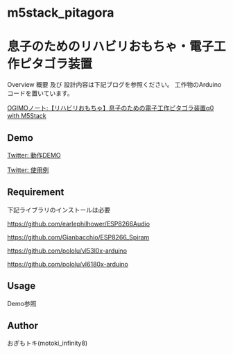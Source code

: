 # m5stack_pitagora
息子のためのリハビリおもちゃ・電子工作ピタゴラ装置
====

Overview
概要 及び 設計内容は下記ブログを参照ください。
工作物のArduinoコードを置いています。

[OGIMOノート:【リハビリおもちゃ】息子のための電子工作ピタゴラ装置α0 with M5Stack ](http://ogimotokin.hatenablog.com/entry/2018/09/22/213009)


## Demo
[Twitter: 動作DEMO](https://twitter.com/ogimotoki/status/1038612558733664256)

[Twitter: 使用例](https://twitter.com/ogimotoki/status/1038708480775843840)


## Requirement
下記ライブラリのインストールは必要

https://github.com/earlephilhower/ESP8266Audio

https://github.com/Gianbacchio/ESP8266_Spiram

https://github.com/pololu/vl53l0x-arduino

https://github.com/pololu/vl6180x-arduino


## Usage
Demo参照


## Author
おぎもトキ(motoki_infinity8)
